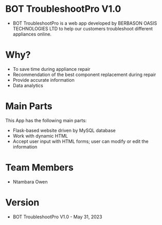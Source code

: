 # BOT TroubleshootPro V1.0
- BOT TroubleshootPro is a web app developed by BERBASON OASIS TECHNOLOGIES LTD to help our customers troubleshoot different appliances online.

# Why?
- To save time during appliance repair
- Recommendation of the best component replacement during repair
- Provide accurate information
- Data analytics

# Main Parts
This App has the following main parts:
- Flask-based website driven by MySQL database
- Work with dynamic HTML
- Accept user input with HTML forms; user can modify or edit the information


# Team Members
- Ntambara Owen

# Version
- BOT TroubleshootPro V1.0 - May 31, 2023
